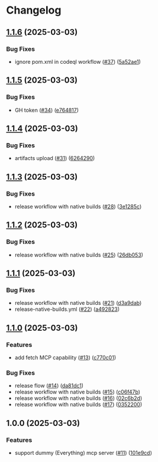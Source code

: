 # Changelog

## [1.1.6](https://github.com/moguyn/deepdesk/compare/v1.1.5...v1.1.6) (2025-03-03)


### Bug Fixes

* ignore pom.xml in codeql workflow ([#37](https://github.com/moguyn/deepdesk/issues/37)) ([5a52ae1](https://github.com/moguyn/deepdesk/commit/5a52ae1b522bea1c755130909878312b217db575))

## [1.1.5](https://github.com/moguyn/deepdesk/compare/v1.1.4...v1.1.5) (2025-03-03)


### Bug Fixes

* GH token ([#34](https://github.com/moguyn/deepdesk/issues/34)) ([e764817](https://github.com/moguyn/deepdesk/commit/e764817ff040dd4141046f26487d8163a77d8259))

## [1.1.4](https://github.com/moguyn/deepdesk/compare/v1.1.3...v1.1.4) (2025-03-03)


### Bug Fixes

* artifacts upload ([#31](https://github.com/moguyn/deepdesk/issues/31)) ([6264290](https://github.com/moguyn/deepdesk/commit/626429075dc303201a0e5469f3ac7d937f49f120))

## [1.1.3](https://github.com/moguyn/deepdesk/compare/v1.1.2...v1.1.3) (2025-03-03)


### Bug Fixes

* release workflow with native builds ([#28](https://github.com/moguyn/deepdesk/issues/28)) ([3e1285c](https://github.com/moguyn/deepdesk/commit/3e1285cd307781a05f326a7de8ea3434f26b9ce1))

## [1.1.2](https://github.com/moguyn/deepdesk/compare/v1.1.1...v1.1.2) (2025-03-03)


### Bug Fixes

* release workflow with native builds ([#25](https://github.com/moguyn/deepdesk/issues/25)) ([26db053](https://github.com/moguyn/deepdesk/commit/26db0537a99ac8ea6bc0fb152a5633c11883c971))

## [1.1.1](https://github.com/moguyn/deepdesk/compare/v1.1.0...v1.1.1) (2025-03-03)


### Bug Fixes

* release workflow with native builds ([#21](https://github.com/moguyn/deepdesk/issues/21)) ([d3a9dab](https://github.com/moguyn/deepdesk/commit/d3a9dabc65d74b2b577061ffb8b719c721e1186f))
* release-native-builds.yml ([#22](https://github.com/moguyn/deepdesk/issues/22)) ([a492823](https://github.com/moguyn/deepdesk/commit/a4928239936ee6a6ae1f50875e70a567639787c1))

## [1.1.0](https://github.com/moguyn/deepdesk/compare/v1.0.0...v1.1.0) (2025-03-03)


### Features

* add fetch MCP capability ([#13](https://github.com/moguyn/deepdesk/issues/13)) ([c770c01](https://github.com/moguyn/deepdesk/commit/c770c01653d4c5aec6643a6901bde5cc11307098))


### Bug Fixes

* release flow ([#14](https://github.com/moguyn/deepdesk/issues/14)) ([da81dc1](https://github.com/moguyn/deepdesk/commit/da81dc1681477113798e2cc32f0fa00ced214d7d))
* release workflow with native builds ([#15](https://github.com/moguyn/deepdesk/issues/15)) ([c06f47b](https://github.com/moguyn/deepdesk/commit/c06f47bc0947c5044caba2ac68b00ab2b43499ef))
* release workflow with native builds ([#16](https://github.com/moguyn/deepdesk/issues/16)) ([02c6b2d](https://github.com/moguyn/deepdesk/commit/02c6b2d2a194b3b6bc402d62bbfd9bcae1099d62))
* release workflow with native builds ([#17](https://github.com/moguyn/deepdesk/issues/17)) ([0352200](https://github.com/moguyn/deepdesk/commit/035220072cffe05f815ed0152733aec9f1fab0f9))

## 1.0.0 (2025-03-03)


### Features

* support dummy (Everything) mcp server ([#11](https://github.com/moguyn/deepdesk/issues/11)) ([101e9cd](https://github.com/moguyn/deepdesk/commit/101e9cdebf0cb72987eb6e008f58e63012f448cf))
